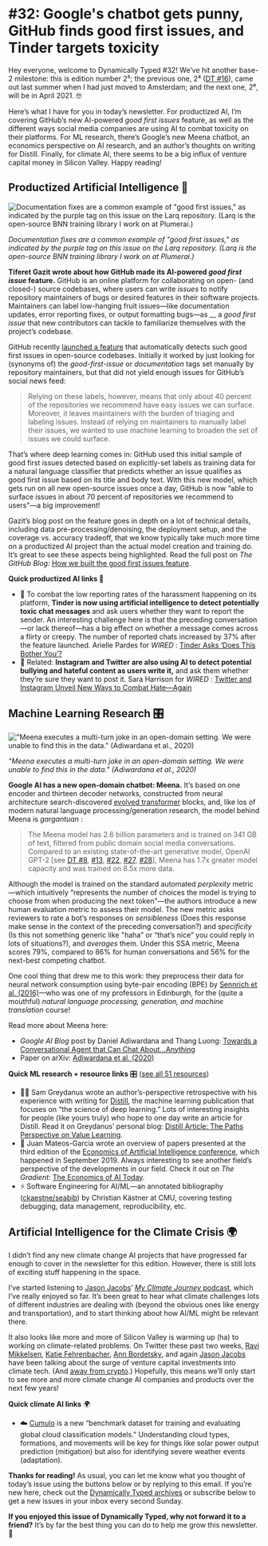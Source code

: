 # #32: Google's chatbot gets punny, GitHub finds good first issues, and Tinder targets toxicity 

Hey everyone, welcome to Dynamically Typed #32!
We’ve hit another base-2 milestone: this is edition number 2⁵; the previous one, 2⁴ ([DT #16](https://dynamicallytyped.com/issues/16-finding-whales-with-ai-and-97-pages-of-ml-for-climate-change-183400?utm_campaign=Dynamically%20Typed&utm_medium=email&utm_source=Revue%20newsletter)), came out last summer when I had just moved to Amsterdam; and the next one, 2⁶, will be in April 2021.
🤓

Here’s what I have for you in today’s newsletter.
For productized AI, I’m covering GitHub’s new AI-powered _good first issues_ feature, as well as the different ways social media companies are using AI to combat toxicity on their platforms.
For ML research, there’s Google’s new Meena chatbot, an economics perspective on AI research, and an author’s thoughts on writing for Distill.
Finally, for climate AI, there seems to be a big influx of venture capital money in Silicon Valley.
Happy reading!

## Productized Artificial Intelligence 🔌

![Documentation fixes are a common example of "good first issues," as indicated by the purple tag on this issue on the Larq repository. (Larq is the open-source BNN training library I work on at Plumerai.)](https://s3.amazonaws.com/revue/items/images/005/502/968/mail/5877d45299053d94ba1e5a7f26cb0fed.png?1580586123)

_Documentation fixes are a common example of "good first issues," as indicated by the purple tag on this issue on the Larq repository. (Larq is the open-source BNN training library I work on at Plumerai.)_

**Tiferet Gazit wrote about how GitHub made its AI-powered _good first issue_ feature.**
GitHub is an online platform for collaborating on open- (and closed-) source codebases, where users can write _issues_ to notify repository maintainers of bugs or desired features in their software projects.
Maintainers can label low-hanging fruit issues—like documentation updates, error reporting fixes, or output formatting bugs—as __ a _good first issue_ that new contributors can tackle to familiarize themselves with the project’s codebase.

GitHub recently [launched a feature](https://github.blog/2020-01-22-browse-good-first-issues-to-start-contributing-to-open-source/?utm_campaign=Dynamically%20Typed&utm_medium=email&utm_source=Revue%20newsletter) that automatically detects such good first issues in open-source codebases.
Initially it worked by just looking for (synonyms of) the _good-first-issue_ or _documentation_ tags set manually by repository maintainers, but that did not yield enough issues for GitHub’s social news feed:

> Relying on these labels, however, means that only about 40 percent of the repositories we recommend have easy issues we can surface.
> Moreover, it leaves maintainers with the burden of triaging and labeling issues.
> Instead of relying on maintainers to manually label their issues, we wanted to use machine learning to broaden the set of issues we could surface.

That’s where deep learning comes in: GitHub used this initial sample of good first issues detected based on explicitly-set labels as training data for a natural language classifier that predicts whether an issue qualifies as good first issue based on its title and body text.
With this new model, which gets run on all new open-source issues once a day, GitHub is now “able to surface issues in about 70 percent of repositories we recommend to users"—a big improvement!

Gazit’s blog post on the feature goes in depth on a lot of technical details, including data pre-processing/denoising, the deployment setup, and the coverage vs.
accuracy tradeoff, that we know typically take much more time on a productized AI project than the actual model creation and training do.
It’s great to see these aspects being highlighted.
Read the full post on _The GitHub Blog:_ [How we built the good first issues feature](https://github.blog/2020-01-22-how-we-built-good-first-issues/?utm_campaign=Dynamically%20Typed&utm_medium=email&utm_source=Revue%20newsletter).

**Quick productized AI links 🔌**

* 💬 To combat the low reporting rates of the harassment happening on its platform, **Tinder is now using artificial intelligence to detect potentially toxic chat messages** and ask users whether they want to report the sender. An interesting challenge here is that the preceding conversation—or lack thereof—has a big effect on whether a message comes across a flirty or creepy. The number of reported chats increased by 37% after the feature launched. Arielle Pardes for _WIRED_ : [Tinder Asks ‘Does This Bother You’?](https://www.wired.com/story/tinder-does-this-bother-you-harassment-tools/?utm_campaign=Dynamically%20Typed&utm_medium=email&utm_source=Revue%20newsletter)
* 🤬 Related: **Instagram and Twitter are also using AI to detect potential bullying and hateful content as users write it,** and ask them whether they’re sure they want to post it. Sara Harrison for _WIRED_ : [Twitter and Instagram Unveil New Ways to Combat Hate—Again](https://www.wired.com/story/twitter-instagram-unveil-new-ways-combat-hate-again/?utm_campaign=Dynamically%20Typed&utm_medium=email&utm_source=Revue%20newsletter)

## Machine Learning Research 🎛

!["Meena executes a multi-turn joke in an open-domain setting. We were unable to find this in the data." (Adiwardana et al., 2020)](https://s3.amazonaws.com/revue/items/images/005/504/543/mail/93dd707e559f2f275db6853d186f61be.png?1580643889)

_"Meena executes a multi-turn joke in an open-domain setting. We were unable to find this in the data." (Adiwardana et al., 2020)_

**Google AI has a new open-domain chatbot: Meena.**
It’s based on one encoder and thirteen decoder networks, constructed from neural architecture search-discovered [evolved transformer](https://ai.googleblog.com/2019/06/applying-automl-to-transformer.html?utm_campaign=Dynamically%20Typed&utm_medium=email&utm_source=Revue%20newsletter) blocks, and, like los of modern natural language processing/generation research, the model behind Meena is _gargantuan_ :

> The Meena model has 2.6 billion parameters and is trained on 341 GB of text, filtered from public domain social media conversations.
> Compared to an existing state-of-the-art generative model, OpenAI GPT-2 [see [DT #8](https://dynamicallytyped.com/issues/8-should-openai-open-source-their-impressive-new-language-model-161119?utm_campaign=Dynamically%20Typed&utm_medium=email&utm_source=Revue%20newsletter), [#13](https://dynamicallytyped.com/issues/13-caption-this-new-ai-powered-features-at-google-i-o-and-openai-s-staged-gpt-2-release-175669?utm_campaign=Dynamically%20Typed&utm_medium=email&utm_source=Revue%20newsletter), [#22](https://dynamicallytyped.com/issues/22-mobile-apps-that-identify-plant-species-ai-powered-posture-correction-and-my-new-job-197292?utm_campaign=Dynamically%20Typed&utm_medium=email&utm_source=Revue%20newsletter), [#27](https://dynamicallytyped.com/issues/27-google-s-teachable-machine-2-0-openai-s-gpt-2-xl-and-capturing-solar-energy-with-ai-209719?utm_campaign=Dynamically%20Typed&utm_medium=email&utm_source=Revue%20newsletter), [#28](https://dynamicallytyped.com/issues/28-ocr-for-latex-equations-night-sight-for-astrophotography-and-a-gpt-2-powered-text-adventure-212704?utm_campaign=Dynamically%20Typed&utm_medium=email&utm_source=Revue%20newsletter)], Meena has 1.7x greater model capacity and was trained on 8.5x more data.

Although the model is trained on the standard automated _perplexity_ metric—which intuitively “represents the number of choices the model is trying to choose from when producing the next token"—the authors introduce a new human evaluation metric to assess their model.
The new metric asks reviewers to rate a bot’s responses on _sensibleness_ (Does this response make sense in the context of the preceding conversation?) and _specificity_ (Is this not something generic like "haha” or “that’s nice” you could reply in lots of situations?), and _averages_ them.
Under this SSA metric, Meena scores 79%, compared to 86% for human conversations and 56% for the next-best competing chatbot.

One cool thing that drew me to this work: they preprocess their data for neural network consumption using byte-pair encoding (BPE) by [Sennrich et al.
(2016)](https://arxiv.org/abs/1508.07909?utm_campaign=Dynamically%20Typed&utm_medium=email&utm_source=Revue%20newsletter)—who was one of my professors in Edinburgh, for the (quite a mouthful) _natural language processing, generation, and machine translation_ course!

Read more about Meena here:

* _Google AI Blog_ post by Daniel Adiwardana and Thang Luong: [Towards a Conversational Agent that Can Chat About…Anything](https://ai.googleblog.com/2020/01/towards-conversational-agent-that-can.html?utm_campaign=Dynamically%20Typed&utm_medium=email&utm_source=Revue%20newsletter)
* Paper on arXiv: [Adiwardana et al. (2020)](https://arxiv.org/abs/2001.09977?utm_campaign=Dynamically%20Typed&utm_medium=email&utm_source=Revue%20newsletter)

**Quick ML research + resource links** 🎛 ([see all 51 resources](https://www.notion.so/adab36fecaea4306880898f41dcb9cb3?utm_campaign=Dynamically%20Typed&utm_medium=email&utm_source=Revue%20newsletter&v=cb3a74562c914234ac171931dad6c2e4))

* 👨‍🔬 Sam Greydanus wrote an author’s-perspective retrospective with his experience with writing for [Distill](https://distill.pub?utm_campaign=Dynamically%20Typed&utm_medium=email&utm_source=Revue%20newsletter), the machine learning publication that focuses on “the science of deep learning.” Lots of interesting insights for people (like yours truly) who hope to one day write an article for Distill. Read it on Greydanus’ personal blog: [Distill Article: The Paths Perspective on Value Learning](https://greydanus.github.io/2020/01/27/paths-perspective/?utm_campaign=Dynamically%20Typed&utm_medium=email&utm_source=Revue%20newsletter).
* 💸 Juan Mateos-Garcia wrote an overview of papers presented at the third edition of the [Economics of Artificial Intelligence conference](http://conference.nber.org/sched/AIf19?show_participants=1&utm_campaign=Dynamically%20Typed&utm_medium=email&utm_source=Revue%20newsletter), which happened in September 2019. Always interesting to see another field’s perspective of the developments in our field. Check it out on _The Gradient:_ [The Economics of AI Today](https://thegradient.pub/the-economics-of-ai-today/?utm_campaign=Dynamically%20Typed&utm_medium=email&utm_source=Revue%20newsletter).
* ⚡️ Software Engineering for AI/ML—an annotated bibliography ([ckaestne/seabib](https://github.com/ckaestne/seaibib?utm_campaign=Dynamically%20Typed&utm_medium=email&utm_source=Revue%20newsletter)) by Christian Kästner at CMU, covering testing debugging, data management, reproducibility, etc.

## Artificial Intelligence for the Climate Crisis 🌍

I didn’t find any new climate change AI projects that have progressed far enough to cover in the newsletter for this edition.
However, there is still lots of exciting stuff happening in the space.

I’ve started listening to [Jason Jacobs](https://twitter.com/jjacobs22?utm_campaign=Dynamically%20Typed&utm_medium=email&utm_source=Revue%20newsletter)’ [_My Climate Journey_ podcast](https://twitter.com/mcjpod?utm_campaign=Dynamically%20Typed&utm_medium=email&utm_source=Revue%20newsletter), which I’ve really enjoyed so far.
It’s been great to hear what climate challenges lots of different industries are dealing with (beyond the obvious ones like energy and transportation), and to start thinking about how AI/ML might be relevant there.

It also looks like more and more of Silicon Valley is warming up (ha) to working on climate-related problems.
On Twitter these past two weeks, [Ravi Mikkelsen](https://twitter.com/RaviMikkelsen?utm_campaign=Dynamically%20Typed&utm_medium=email&utm_source=Revue%20newsletter), [Katie Fehrenbacher](https://twitter.com/katiefehren/status/1223395672386240514?utm_campaign=Dynamically%20Typed&utm_medium=email&utm_source=Revue%20newsletter), [Ann Bordetsky](https://twitter.com/annbordetsky/status/1222692424960471040?utm_campaign=Dynamically%20Typed&utm_medium=email&utm_source=Revue%20newsletter), and again [Jason Jacobs](https://twitter.com/jjacobs22/status/1222688774708236288?utm_campaign=Dynamically%20Typed&utm_medium=email&utm_source=Revue%20newsletter) have been talking about the surge of venture capital investments into climate tech.
(And [away from crypto](https://twitter.com/jjacobs22/status/1223817147924783106?utm_campaign=Dynamically%20Typed&utm_medium=email&utm_source=Revue%20newsletter).) Hopefully, this means we’ll only start to see more and more climate change AI companies and products over the next few years!

**Quick climate AI links** 🌍

* ☁️ [Cumulo](https://arxiv.org/abs/1911.04227?utm_campaign=Dynamically%20Typed&utm_medium=email&utm_source=Revue%20newsletter) is a new “benchmark dataset for training and evaluating global cloud classification models.” Understanding cloud types, formations, and movements will be key for things like solar power output prediction (mitigation) but also for identifying severe weather events (adaptation).

**Thanks for reading!**
As usual, you can let me know what you thought of today’s issue using the buttons below or by replying to this email.
If you’re new here, check out the [Dynamically Typed archives](https://dynamicallytyped.com/?utm_campaign=Dynamically%20Typed&utm_medium=email&utm_source=Revue%20newsletter) or subscribe below to get a new issues in your inbox every second Sunday.

**If you enjoyed this issue of Dynamically Typed, why not forward it to a friend?**
It’s by far the best thing you can do to help me grow this newsletter.
🦆